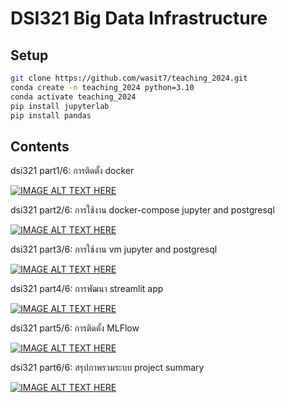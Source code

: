 # DSI321 Big Data Infrastructure

## Setup
```bash
git clone https://github.com/wasit7/teaching_2024.git
conda create -n teaching_2024 python=3.10
conda activate teaching_2024
pip install jupyterlab
pip install pandas
```

## Contents
dsi321 part1/6: การติดตั้ง docker

[![IMAGE ALT TEXT HERE](https://img.youtube.com/vi/1BETe9_cHLc/0.jpg)](https://www.youtube.com/watch?v=1BETe9_cHLc)

dsi321 part2/6: การใช้งาน docker-compose jupyter and postgresql

[![IMAGE ALT TEXT HERE](https://img.youtube.com/vi/gIJnhiMtcvw/0.jpg)](https://www.youtube.com/watch?v=gIJnhiMtcvw)

dsi321 part3/6: การใช้งาน vm jupyter and postgresql

[![IMAGE ALT TEXT HERE](https://img.youtube.com/vi/LvkqFooMI-U/0.jpg)](https://www.youtube.com/watch?v=LvkqFooMI-U)

dsi321 part4/6: การพัฒนา streamlit app

[![IMAGE ALT TEXT HERE](https://img.youtube.com/vi/3P0fPmHTHvQ/0.jpg)](https://www.youtube.com/watch?v=3P0fPmHTHvQ)

dsi321 part5/6: การติดตั้ง MLFlow

[![IMAGE ALT TEXT HERE](https://img.youtube.com/vi/iKjER70mxk0/0.jpg)](https://www.youtube.com/watch?v=iKjER70mxk0)

dsi321 part6/6: สรุปภาพรวมระบบ project summary

[![IMAGE ALT TEXT HERE](https://img.youtube.com/vi/A9nLjQh4pxI/0.jpg)](https://www.youtube.com/watch?v=A9nLjQh4pxI)
